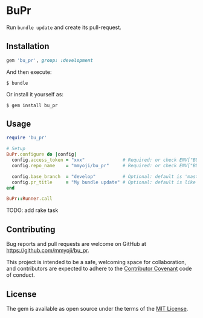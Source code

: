 # BuPr

Run `bundle update` and create its pull-request.


## Installation

```rb
gem 'bu_pr', group: :development
```

And then execute:

    $ bundle


Or install it yourself as:

    $ gem install bu_pr

## Usage

```rb
require 'bu_pr'

# Setup
BuPr.configure do |config|
  config.access_token = "xxx"              # Required: or check ENV["BUPR_TOKEN"]
  config.repo_name    = "mmyoji/bu_pr"     # Required: or check ENV["BUPR_REPO"]

  config.base_branch  = "develop"          # Optional: default is 'master'
  config.pr_title     = "My bundle update" # Optional: default is like 'Bundle update 2016-11-13'
end

BuPr::Runner.call
```

TODO: add rake task


## Contributing

Bug reports and pull requests are welcome on GitHub at https://github.com/mmyoji/bu_pr.

This project is intended to be a safe, welcoming space for collaboration, and contributors are expected to adhere to the [Contributor Covenant](http://contributor-covenant.org) code of conduct.


## License

The gem is available as open source under the terms of the [MIT License](http://opensource.org/licenses/MIT).

